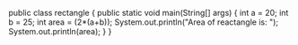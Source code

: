 public class rectangle {
    public static void main(String[] args) {
        int a = 20;
        int b = 25;
        int area = (2*(a+b));
        System.out.println("Area of reactangle is: ");
        System.out.println(area);
    }
}
